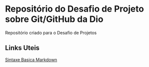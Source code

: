 # Repositório do Desafio de Projeto sobre Git/GitHub da Dio
Repositório criado para o Desafio de Projetos

## Links Uteis
[Sintaxe Basica Markdown](https://www.markdownguide.org/basic-syntax/)
